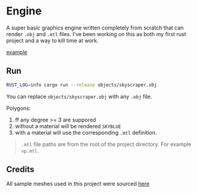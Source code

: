 # Engine

A super basic graphics engine written completely from scratch that can render `.obj` and `.mtl` files. I've been working on this as both my first rust project and a way to kill time at work.

[example](imgs/sky.gif)

## Run

```sh
RUST_LOG=info cargo run --release objects/skyscraper.obj
```
You can replace `objects/skyscraper.obj` with any `.obj` file. 



Polygons:
 1. ff any degree >= 3 are suppored
 2. without a material will be rendered `SKYBLUE`
 3. with a material will use the corresponding `.mtl` definition.


> `.mtl` file paths are from the root of the project directory. For example `vp.mtl`.

## Credits

All sample meshes used in this project were sourced [here](https://people.sc.fsu.edu/~jburkardt/data/obj/obj.html)
